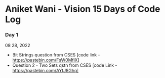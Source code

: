 # Aniket Wani - Vision 15 Days of Code Log

### Day 1

08 28, 2022

- Bit Strings question from CSES
  [code link - https://pastebin.com/FsW0MfiX]
- Question 2 - Two Sets qstn from CSES 
  [code Link - https://pastebin.com/AYtJ8Ghq]
